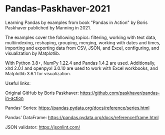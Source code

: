 # Pandas-Paskhaver-2021

Learning Pandas by examples from book "Pandas in Action" by Boris Paskhaver publiched by Manning in 2021.

The examples cover the following topics: filtering, working with text data, multiindexing, reshaping, grouping, merging, working with dates and times, importing and exporting data from CSV, JSON, and Excel, configuring, and visualization by Matplotlib.

With Python 3.8+, NumPy 1.22.4 and Pandas 1.4.2 are used. Additionally, xlrd 2.0.1 and openpyxl 3.0.10 are used to work with Excel workbooks, and Matplotlib 3.6.1 for visualization. 

Useful links:

Original GitHub by Boris Paskhaver:
https://github.com/paskhaver/pandas-in-action

Pandas' Series: 
https://pandas.pydata.org/docs/reference/series.html

Pandas' DataFrame:
https://pandas.pydata.org/docs/reference/frame.html

JSON validator:
https://jsonlint.com/
